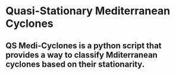 # Quasi-Stationary Mediterranean Cyclones
## QS Medi-Cyclones is a python script that provides a way to classify Mditerranean cyclones based on their stationarity.
